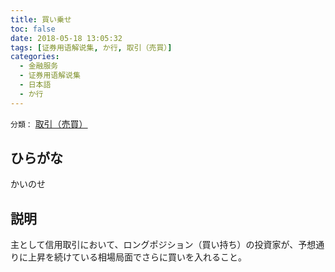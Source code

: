 ```yaml
---
title: 買い乗せ
toc: false
date: 2018-05-18 13:05:32
tags: [证券用语解说集, か行, 取引（売買）]
categories:
  - 金融服务
  - 证券用语解说集
  - 日本語
  - か行
---
```


`分類：` [取引（売買）](/tags/取引（売買）/)

## ひらがな

かいのせ

## 説明

主として信用取引において、ロングポジション（買い持ち）の投資家が、予想通りに上昇を続けている相場局面でさらに買いを入れること。
